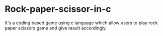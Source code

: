 # Rock-paper-scissor-in-c
It's a coding based game using c language which allow users to play rock paper scissors game and give result accordingly. 
